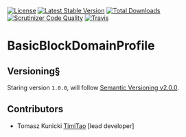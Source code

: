 [![License](https://poser.pugx.org/aggrego/basic-block-domain-profile/license.svg)](https://packagist.org/packages/aggrego/basic-block-domain-profile)
[![Latest Stable Version](https://poser.pugx.org/aggrego/basic-block-domain-profile/v/stable.svg)](https://packagist.org/packages/aggrego/basic-block-domain-profile)
[![Total Downloads](https://poser.pugx.org/aggrego/basic-block-domain-profile/downloads.svg)](https://packagist.org/packages/aggrego/basic-block-domain-profile)
[![Scrutinizer Code Quality](https://scrutinizer-ci.com/g/aggrego/BasicBlockDomainProfile/badges/quality-score.png?b=master)](https://scrutinizer-ci.com/g/aggrego/BasicBlockDomainProfile/?branch=master)
[![Travis](https://travis-ci.org/Aggrego/BasicBlockDomainProfile.svg?branch=master)](https://travis-ci.org/Aggrego/BasicBlockDomainProfile/builds)

# BasicBlockDomainProfile



## Versioning§
 
Staring version ``1.0.0``, will follow [Semantic Versioning v2.0.0](http://semver.org/spec/v2.0.0.html).

## Contributors

* Tomasz Kunicki [TimiTao](http://github.com/timiTao) [lead developer]